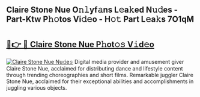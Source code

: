 ## Claire Stone Nue O𝚗𝚕yf𝚊ns L𝚎a𝚔ed N𝚞𝚍es - Part-Ktw P𝚑𝚘tos Vi𝚍𝚎o - H𝚘𝚝 Part L𝚎a𝚔s 7O1qM

# <h2><a href="http://kff1bva.oniu.top/?m=Claire+Stone+Nue">🔗👉 🔴 Claire Stone Nue P𝚑ot𝚘𝚜 V𝚒d𝚎o</a></h2>

[![Claire Stone Nue Nu𝚍e𝚜](https://i.imgur.com/0qMVB7G.gif)](http://kff1bva.oniu.top/?m=Claire+Stone+Nue)
Digital media provider and amusement giver Claire Stone Nue, acclaimed for distributing dance and lifestyle content through trending choreographies and short films. Remarkable juggler Claire Stone Nue, acclaimed for their exceptional abilities and accomplishments in juggling various objects.  
